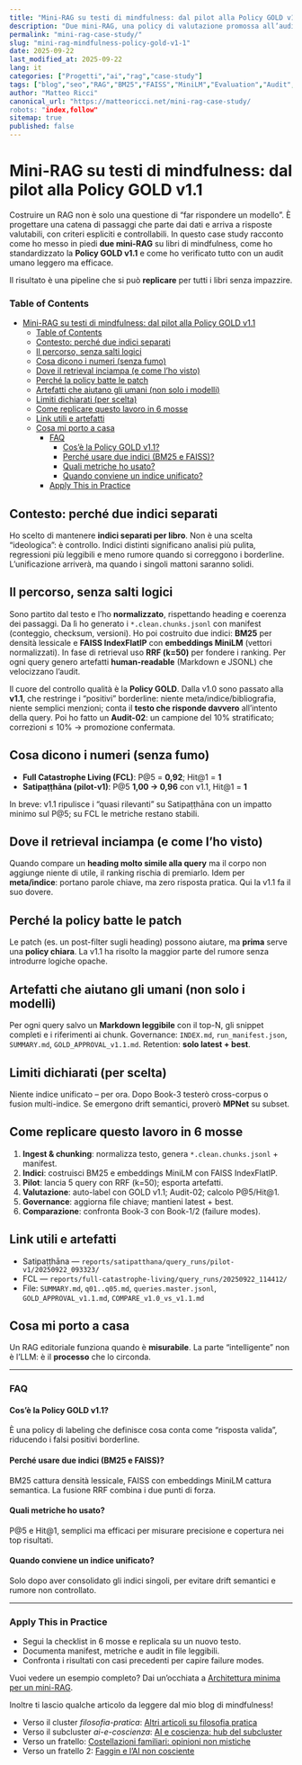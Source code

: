 ```yaml
---
title: "Mini-RAG su testi di mindfulness: dal pilot alla Policy GOLD v1.1 (case study operativo)"
description: "Due mini-RAG, una policy di valutazione promossa all’audit e una pipeline replicabile: chunking → BM25 → MiniLM → FAISS → RRF → GOLD v1.1 → metriche. Cosa ha funzionato, cosa no e come rifarlo per tutti i miei ebooks."
permalink: "mini-rag-case-study/"
slug: "mini-rag-mindfulness-policy-gold-v1-1"
date: 2025-09-22
last_modified_at: 2025-09-22
lang: it
categories: ["Progetti","ai","rag","case-study"]
tags: ["blog","seo","RAG","BM25","FAISS","MiniLM","Evaluation","Audit","Policy"]
author: "Matteo Ricci"
canonical_url: "https://matteoricci.net/mini-rag-case-study/
robots: "index,follow"
sitemap: true
published: false
---
```


# Mini-RAG su testi di mindfulness: dal pilot alla Policy GOLD v1.1

Costruire un RAG non è solo una questione di “far rispondere un modello”. È progettare una catena di passaggi che parte dai dati e arriva a risposte valutabili, con criteri espliciti e controllabili. In questo case study racconto come ho messo in piedi **due mini-RAG** su libri di mindfulness, come ho standardizzato la **Policy GOLD v1.1** e come ho verificato tutto con un audit umano leggero ma efficace.

Il risultato è una pipeline che si può **replicare** per tutti i libri senza impazzire.

### Table of Contents
- [Mini-RAG su testi di mindfulness: dal pilot alla Policy GOLD v1.1](#mini-rag-su-testi-di-mindfulness-dal-pilot-alla-policy-gold-v11)
    - [Table of Contents](#table-of-contents)
  - [Contesto: perché due indici separati](#contesto-perché-due-indici-separati)
  - [Il percorso, senza salti logici](#il-percorso-senza-salti-logici)
  - [Cosa dicono i numeri (senza fumo)](#cosa-dicono-i-numeri-senza-fumo)
  - [Dove il retrieval inciampa (e come l’ho visto)](#dove-il-retrieval-inciampa-e-come-lho-visto)
  - [Perché la policy batte le patch](#perché-la-policy-batte-le-patch)
  - [Artefatti che aiutano gli umani (non solo i modelli)](#artefatti-che-aiutano-gli-umani-non-solo-i-modelli)
  - [Limiti dichiarati (per scelta)](#limiti-dichiarati-per-scelta)
  - [Come replicare questo lavoro in 6 mosse](#come-replicare-questo-lavoro-in-6-mosse)
  - [Link utili e artefatti](#link-utili-e-artefatti)
  - [Cosa mi porto a casa](#cosa-mi-porto-a-casa)
    - [FAQ](#faq)
      - [Cos’è la Policy GOLD v1.1?](#cosè-la-policy-gold-v11)
      - [Perché usare due indici (BM25 e FAISS)?](#perché-usare-due-indici-bm25-e-faiss)
      - [Quali metriche ho usato?](#quali-metriche-ho-usato)
      - [Quando conviene un indice unificato?](#quando-conviene-un-indice-unificato)
    - [Apply This in Practice](#apply-this-in-practice)

## Contesto: perché due indici separati

Ho scelto di mantenere **indici separati per libro**. Non è una scelta “ideologica”: è controllo. Indici distinti significano analisi più pulita, regressioni più leggibili e meno rumore quando si correggono i borderline. L’unificazione arriverà, ma quando i singoli mattoni saranno solidi.

## Il percorso, senza salti logici

Sono partito dal testo e l’ho **normalizzato**, rispettando heading e coerenza dei passaggi. Da lì ho generato i `*.clean.chunks.jsonl` con manifest (conteggio, checksum, versioni). Ho poi costruito due indici: **BM25** per densità lessicale e **FAISS IndexFlatIP** con **embeddings MiniLM** (vettori normalizzati). In fase di retrieval uso **RRF (k=50)** per fondere i ranking. Per ogni query genero artefatti **human-readable** (Markdown e JSONL) che velocizzano l’audit.

Il cuore del controllo qualità è la **Policy GOLD**. Dalla v1.0 sono passato alla **v1.1**, che restringe i “positivi” borderline: niente meta/indice/bibliografia, niente semplici menzioni; conta il **testo che risponde davvero** all’intento della query. Poi ho fatto un **Audit-02**: un campione del 10% stratificato; correzioni ≤ 10% → promozione confermata.

## Cosa dicono i numeri (senza fumo)

- **Full Catastrophe Living (FCL)**: P@5 = **0,92**; Hit@1 = **1**
- **Satipaṭṭhāna (pilot-v1)**: P@5 **1,00 → 0,96** con v1.1, Hit@1 = **1**

In breve: v1.1 ripulisce i “quasi rilevanti” su Satipaṭṭhāna con un impatto minimo sul P@5; su FCL le metriche restano stabili.

## Dove il retrieval inciampa (e come l’ho visto)

Quando compare un **heading molto simile alla query** ma il corpo non aggiunge niente di utile, il ranking rischia di premiarlo. Idem per **meta/indice**: portano parole chiave, ma zero risposta pratica. Qui la v1.1 fa il suo dovere.

## Perché la policy batte le patch

Le patch (es. un post-filter sugli heading) possono aiutare, ma **prima** serve una **policy chiara**. La v1.1 ha risolto la maggior parte del rumore senza introdurre logiche opache.

## Artefatti che aiutano gli umani (non solo i modelli)

Per ogni query salvo un **Markdown leggibile** con il top-N, gli snippet completi e i riferimenti ai chunk. Governance: `INDEX.md`, `run_manifest.json`, `SUMMARY.md`, `GOLD_APPROVAL_v1.1.md`. Retention: **solo latest + best**.

## Limiti dichiarati (per scelta)

Niente indice unificato – per ora. Dopo Book-3 testerò cross-corpus o fusion multi-indice. Se emergono drift semantici, proverò **MPNet** su subset.

## Come replicare questo lavoro in 6 mosse

1. **Ingest & chunking**: normalizza testo, genera `*.clean.chunks.jsonl` + manifest.  
2. **Indici**: costruisci BM25 e embeddings MiniLM con FAISS IndexFlatIP.  
3. **Pilot**: lancia 5 query con RRF (k=50); esporta artefatti.  
4. **Valutazione**: auto-label con GOLD v1.1; Audit-02; calcolo P@5/Hit@1.  
5. **Governance**: aggiorna file chiave; mantieni latest + best.  
6. **Comparazione**: confronta Book-3 con Book-1/2 (failure modes).  

## Link utili e artefatti

- Satipaṭṭhāna — `reports/satipatthana/query_runs/pilot-v1/20250922_093323/`  
- FCL — `reports/full-catastrophe-living/query_runs/20250922_114412/`  
- File: `SUMMARY.md`, `q01..q05.md`, `queries.master.jsonl`, `GOLD_APPROVAL_v1.1.md`, `COMPARE_v1.0_vs_v1.1.md`

## Cosa mi porto a casa

Un RAG editoriale funziona quando è **misurabile**. La parte “intelligente” non è l’LLM: è il **processo** che lo circonda.

---

### FAQ

#### Cos’è la Policy GOLD v1.1?
È una policy di labeling che definisce cosa conta come “risposta valida”, riducendo i falsi positivi borderline.

#### Perché usare due indici (BM25 e FAISS)?
BM25 cattura densità lessicale, FAISS con embeddings MiniLM cattura semantica. La fusione RRF combina i due punti di forza.

#### Quali metriche ho usato?
P@5 e Hit@1, semplici ma efficaci per misurare precisione e copertura nei top risultati.

#### Quando conviene un indice unificato?
Solo dopo aver consolidato gli indici singoli, per evitare drift semantici e rumore non controllato.

---

### Apply This in Practice

- Segui la checklist in 6 mosse e replicala su un nuovo testo.  
- Documenta manifest, metriche e audit in file leggibili.  
- Confronta i risultati con casi precedenti per capire failure modes.  

Vuoi vedere un esempio completo? Dai un’occhiata a [Architettura minima per un mini-RAG](https://matteoricci.net/blog/architettura-mini-rag/).

Inoltre ti lascio qualche articolo da leggere dal mio blog di mindfulness!

* Verso il cluster *filosofia-pratica*: [Altri articoli su filosofia pratica](/categorie/filosofia-pratica/)
* Verso il subcluster *ai-e-coscienza*: [AI e coscienza: hub del subcluster](/categorie/filosofia-pratica/ai-e-coscienza/)
* Verso un fratello: [Costellazioni familiari: opinioni non mistiche](/filosofia-pratica/costellazioni-familiari-opinioni/)
* Verso un fratello 2: [Faggin e l’AI non cosciente](/filosofia-pratica/faggin-ia-non-cosciente/)

